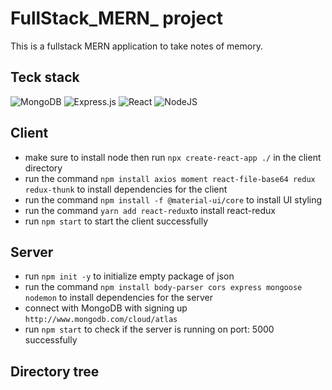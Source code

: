 # FullStack_MERN_ project
This is a fullstack MERN application to take notes of memory.  

## Teck stack 
![MongoDB](https://img.shields.io/badge/MongoDB-%234ea94b.svg?style=for-the-badge&logo=mongodb&logoColor=white) ![Express.js](https://img.shields.io/badge/express.js-%23404d59.svg?style=for-the-badge&logo=express&logoColor=%2361DAFB)
![React](https://img.shields.io/badge/React-20232A?style=for-the-badge&logo=react&logoColor=61DAFB) 
![NodeJS](https://img.shields.io/badge/Node.js-43853D?style=for-the-badge&logo=node.js&logoColor=white)


## Client 

- make sure to install node then run `npx create-react-app ./` in the client directory
- run the command `npm install axios moment react-file-base64 redux redux-thunk` to install dependencies for the client 
- run the command `npm install -f @material-ui/core` to install UI styling
- run the command `yarn add react-redux`to install react-redux 
- run `npm start` to start the client successfully

## Server

- run `npm init -y` to initialize empty package of json 
- run the command `npm install body-parser cors express mongoose nodemon` to install dependencies for the server
- connect with MongoDB with signing up `http://www.mongodb.com/cloud/atlas`
- run `npm start` to check if the server is running on port: 5000 successfully

## Directory tree

